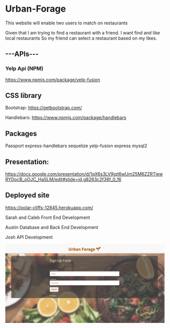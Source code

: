 # Urban-Forage  

This website will enable two users to match on restaurants 

Given that I am trying to find a restaurant with a friend. I want find and like local restaurants So my friend can select a restaurant based on my likes.  

## ---APIs---

### Yelp Api (NPM)

https://www.npmjs.com/package/yelp-fusion


## CSS library 

Bootstrap:
https://getbootstrap.com/

Handlebars:
https://www.npmjs.com/package/handlebars

## Packages 
Passport
express-handlebars
sequelize
yelp-fusion
express 
mysql2


## Presentation:

https://docs.google.com/presentation/d/1qX6s3LV9jqt6wUm25M6ZZRTiewRYDocB_oOJC_HaSLM/edit#slide=id.g8263c2f36f_0_16

## Deployed site

https://polar-cliffs-12845.herokuapp.com/

Sarah and Caleb Front End Development

Austin Database and Back End Development
 
Josh API Development

<img src="/public/images/signup.png">
